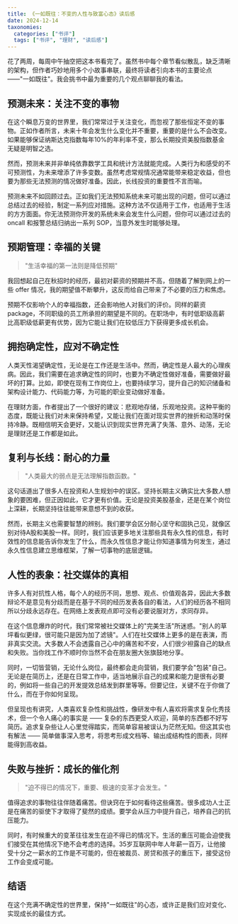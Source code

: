 ```yaml
---
title: 《一如既往：不变的人性与致富心态》读后感
date: 2024-12-14
taxonomies:
  categories: ["书评"]
  tags: ["书评", "理财", "读后感"]
---
```


花了两周，每周中午抽空把这本书看完了。虽然书中每个章节看似散乱，缺乏清晰的架构，但作者巧妙地用多个小故事串联，最终将读者引向本书的主要论点——"一如既往"。我会挑书中最为重要的几个观点聊聊我的看法。

## 预测未来：关注不变的事物

在这个瞬息万变的世界里，我们常常过于关注变化，而忽视了那些恒定不变的事物。正如作者所言，未来十年会发生什么变化并不重要，重要的是什么不会改变。如果能够保证纳斯达克指数每年10%的年利率不变，那么长期投资美股指数基金无疑是明智之选。

然而，预测未来并非单纯依靠数学工具和统计方法就能完成。人类行为和感受的不可预测性，为未来增添了许多变数。虽然考虑常规情况通常能带来稳定收益，但也要为那些无法预测的情况做好准备。因此，长线投资的重要性不言而喻。

预测未来不如回顾过去。正如我们无法预知系统未来可能出现的问题，但可以通过总结过去的经验，制定一系列应对措施。这种方法不仅适用于工作，也适用于生活的方方面面。你无法预测你开发的系统未来会发生什么问题，但你可以通过过去的 oncall 和报警总结归纳出一系列 SOP，当意外发生时能够处理。

## 预期管理：幸福的关键

>"生活幸福的第一法则是降低预期"

我回想起自己在秋招时的经历，最初对薪资的预期并不高，但随着了解到网上的一些 offer 情况，我的期望值不断攀升，这反而给自己带来了不必要的压力和焦虑。

预期不仅影响个人的幸福指数，还会影响他人对我们的评价。同样的薪资 package，不同职级的员工所承担的期望是不同的。在职场中，有时低职级高薪比高职级低薪更有优势，因为它能让我们在较低压力下获得更多成长机会。

## 拥抱确定性，应对不确定性

人类天性渴望确定性，无论是在工作还是生活中。然而，确定性是人最大的心理疾病。因此，我们需要在追求确定性的同时，也要为不确定性做好准备，需要做好最坏的打算。比如，即使在现有工作岗位上，也要持续学习，提升自己的知识储备和架构设计能力、代码能力等，为可能的职业变动做好准备。

在理财方面，作者提出了一个很好的建议：悲观地存储，乐观地投资。这种平衡的态度，既能让我们对未来保持希望，又能让我们在面对现实世界的挫折和动荡时保持冷静。既相信明天会更好，又能认识到现实世界充满了失落、意外、动荡，无论是理财还是工作都是如此。

## 复利与长线：耐心的力量

>"人类最大的弱点是无法理解指数函数。"

这句话道出了很多人在投资和人生规划中的误区。坚持长期主义确实比大多数人想象的要困难，但正因如此，它才更有价值。无论是投资美股基金，还是在某个岗位上深耕，长期坚持往往能带来意想不到的收获。

然而，长期主义也需要智慧的辨别。我们要学会区分耐心坚守和固执己见，就像区别对待A股和美股一样。同时，我们应该更多地关注那些具有永久性的信息，有时效性的信息能告诉你发生了什么，而永久性信息才能让你知道事情为何发生，通过永久性信息建立思维框架，了解一切事物的底层逻辑。

## 人性的表象：社交媒体的真相

许多人有对抗性人格，每个人的经历不同，思想、观点、价值观各异，因此大多数辩论不是意见有分歧而是在基于不同的经历发表各自的看法，人们的经历各不相同所以分歧永远存在。在网络上发表观点即可没有必要说服对方，求同存异。

在这个信息爆炸的时代，我们常常被社交媒体上的"完美生活"所迷惑。"别人的草坪看似更绿，很可能只是因为加了滤镜"。人们在社交媒体上更多的是在表演，而非真实交流。大多数人不会透露自己心中的痛苦和不安，人们很少袒露自己的缺点和失败。当你找工作不顺时你当然不会在朋友圈大张旗鼓地分享。

同时，一切皆营销，无论什么岗位，最终都会走向营销，我们要学会"包装"自己。无论是在简历上，还是在日常工作中，适当地展示自己的成果和能力是很有必要的，例如将一些自己的开发提效总结发到群里等等。但要记住，关键不在于你做了什么，而在于你如何呈现。

但呈现也有讲究，人类喜欢复杂性和挑战性，像研发中有人喜欢将需求复杂化秀技术，但一个令人痛心的事实是 —— 复杂的东西更受人欢迎，简单的东西都不好写简历。追求复杂些让人心里觉得踏实，而简单容易被误认为茫然无知。但这其实也有解法 —— 简单做事深入思考，将思考形成文档等、输出成结构性的图表，同样能得到高收益。

## 失败与挫折：成长的催化剂

>"迫不得已的情况下，重要、极速的变革才会发生。"

值得追求的事物往往伴随着痛苦。但诀窍在于如何看待这些痛苦。很多成功人士正是在痛苦的驱使下才取得了斐然的成绩。要学会从压力中提升自己，培养自己的抗压能力。

同时，有时候重大的变革往往发生在迫不得已的情况下。生活的重压可能会迫使我们接受在其他情况下绝不会考虑的选择。35岁互联网中年人年薪一百万，让他接受十分之一薪水的工作是不可能的，但在被裁员、房贷和孩子的重压下，接受这份工作会变成可能。

## 结语

在这个充满不确定性的世界里，保持"一如既往"的心态，或许正是我们应对变化、实现成长的最佳方式。
